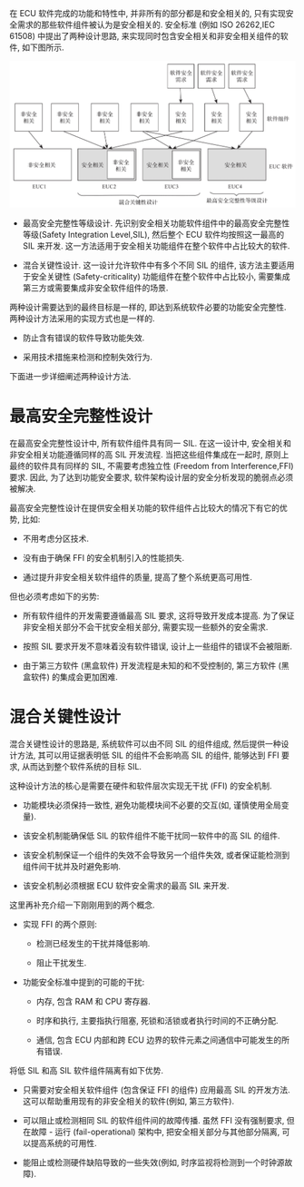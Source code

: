 
在 ECU 软件完成的功能和特性中, 并非所有的部分都是和安全相关的, 只有实现安全需求的那些软件组件被认为是安全相关的. 安全标准 (例如 ISO 26262,IEC 61508) 中提出了两种设计思路, 来实现同时包含安全相关和非安全相关组件的软件, 如下图所示.

![2024-10-29-09-14-56.png](./images/2024-10-29-09-14-56.png)

* 最高安全完整性等级设计. 先识别安全相关功能软件组件中的最高安全完整性等级(Safety Integration Level,SIL), 然后整个 ECU 软件均按照这一最高的 SIL 来开发. 这一方法适用于安全相关功能组件在整个软件中占比较大的软件.

* 混合关键性设计. 这一设计允许软件中有多个不同 SIL 的组件, 该方法主要适用于安全关键性 (Safety-criticality) 功能组件在整个软件中占比较小, 需要集成第三方或需要集成非安全软件组件的场景.

两种设计需要达到的最终目标是一样的, 即达到系统软件必要的功能安全完整性. 两种设计方法采用的实现方式也是一样的.

* 防止含有错误的软件导致功能失效.

* 采用技术措施来检测和控制失效行为.

下面进一步详细阐述两种设计方法.

# 最高安全完整性设计

在最高安全完整性设计中, 所有软件组件具有同一 SIL. 在这一设计中, 安全相关和非安全相关功能遵循同样的高 SIL 开发流程. 当把这些组件集成在一起时, 原则上最终的软件具有同样的 SIL, 不需要考虑独立性 (Freedom from Interference,FFI) 要求. 因此, 为了达到功能安全要求, 软件架构设计层的安全分析发现的脆弱点必须被解决.

最高安全完整性设计在提供安全相关功能的软件组件占比较大的情况下有它的优势, 比如:

* 不用考虑分区技术.

* 没有由于确保 FFI 的安全机制引入的性能损失.

* 通过提升非安全相关软件组件的质量, 提高了整个系统更高可用性.

但也必须考虑如下的劣势:

* 所有软件组件的开发需要遵循最高 SIL 要求, 这将导致开发成本提高. 为了保证非安全相关部分不会干扰安全相关部分, 需要实现一些额外的安全需求.

* 按照 SIL 要求开发不意味着没有软件错误, 设计上一些组件的错误不会被阻断.

* 由于第三方软件 (黑盒软件) 开发流程是未知的和不受控制的, 第三方软件 (黑盒软件) 的集成会更加困难.

# 混合关键性设计

混合关键性设计的思路是, 系统软件可以由不同 SIL 的组件组成, 然后提供一种设计方法, 其可以用证据表明低 SIL 的组件不会影响高 SIL 的组件, 能够达到 FFI 要求, 从而达到整个软件系统的目标 SIL.

这种设计方法的核心是需要在硬件和软件层次实现无干扰 (FFI) 的安全机制.

* 功能模块必须保持一致性, 避免功能模块间不必要的交互(如, 谨慎使用全局变量)​.

* 该安全机制能确保低 SIL 的软件组件不能干扰同一软件中的高 SIL 的组件.

* 该安全机制保证一个组件的失效不会导致另一个组件失效, 或者保证能检测到组件间干扰并及时避免影响.

* 该安全机制必须根据 ECU 软件安全需求的最高 SIL 来开发.

这里再补充介绍一下刚刚用到的两个概念.

* 实现 FFI 的两个原则:

  * 检测已经发生的干扰并降低影响.

  * 阻止干扰发生.

* 功能安全标准中提到的可能的干扰:

  * 内存, 包含 RAM 和 CPU 寄存器.

  * 时序和执行, 主要指执行阻塞, 死锁和活锁或者执行时间的不正确分配.

  * 通信, 包含 ECU 内部和跨 ECU 边界的软件元素之间通信中可能发生的所有错误.

将低 SIL 和高 SIL 软件组件隔离有如下优势.

* 只需要对安全相关软件组件 (包含保证 FFI 的组件) 应用最高 SIL 的开发方法. 这可以帮助重用现有的非安全相关的软件(例如, 第三方软件)​.

* 可以阻止或检测相同 SIL 的软件组件间的故障传播. 虽然 FFI 没有强制要求, 但在故障 - 运行 (fail-operational) 架构中, 把安全相关部分与其他部分隔离, 可以提高系统的可用性.

* 能阻止或检测硬件缺陷导致的一些失效(例如, 时序监视将检测到一个时钟源故障)​.
